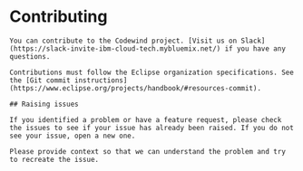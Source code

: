 # Contributing
	
	You can contribute to the Codewind project. [Visit us on Slack](https://slack-invite-ibm-cloud-tech.mybluemix.net/) if you have any questions.
	
	Contributions must follow the Eclipse organization specifications. See the [Git commit instructions](https://www.eclipse.org/projects/handbook/#resources-commit).
	
	## Raising issues
	
	If you identified a problem or have a feature request, please check the issues to see if your issue has already been raised. If you do not see your issue, open a new one.
	
	Please provide context so that we can understand the problem and try to recreate the issue.

